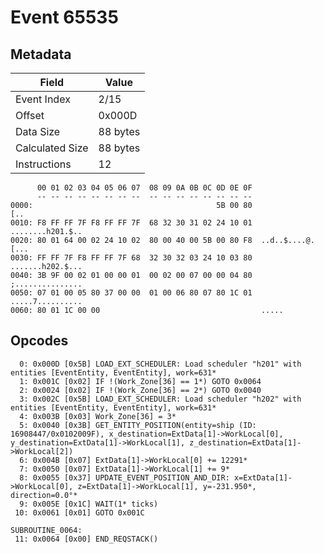 # Event 65535

## Metadata

| Field           | Value    |
|-----------------|----------|
| Event Index     | 2/15     |
| Offset          | 0x000D   |
| Data Size       | 88 bytes |
| Calculated Size | 88 bytes |
| Instructions    | 12       |

```
      00 01 02 03 04 05 06 07  08 09 0A 0B 0C 0D 0E 0F
      -- -- -- -- -- -- -- --  -- -- -- -- -- -- -- --
0000:                                         5B 00 80               [..
0010: F8 FF FF 7F F8 FF FF 7F  68 32 30 31 02 24 10 01  ........h201.$..
0020: 80 01 64 00 02 24 10 02  80 00 40 00 5B 00 80 F8  ..d..$....@.[...
0030: FF FF 7F F8 FF FF 7F 68  32 30 32 03 24 10 03 80  .......h202.$...
0040: 3B 9F 00 02 01 00 00 01  00 02 00 07 00 00 04 80  ;...............
0050: 07 01 00 05 80 37 00 00  01 00 06 80 07 80 1C 01  .....7..........
0060: 80 01 1C 00 00                                    .....           
```

## Opcodes

```
  0: 0x000D [0x5B] LOAD_EXT_SCHEDULER: Load scheduler "h201" with entities [EventEntity, EventEntity], work=631*
  1: 0x001C [0x02] IF !(Work_Zone[36] == 1*) GOTO 0x0064
  2: 0x0024 [0x02] IF !(Work_Zone[36] == 2*) GOTO 0x0040
  3: 0x002C [0x5B] LOAD_EXT_SCHEDULER: Load scheduler "h202" with entities [EventEntity, EventEntity], work=631*
  4: 0x003B [0x03] Work_Zone[36] = 3*
  5: 0x0040 [0x3B] GET_ENTITY_POSITION(entity=ship (ID: 16908447/0x0102009F), x_destination=ExtData[1]->WorkLocal[0], y_destination=ExtData[1]->WorkLocal[1], z_destination=ExtData[1]->WorkLocal[2])
  6: 0x004B [0x07] ExtData[1]->WorkLocal[0] += 12291*
  7: 0x0050 [0x07] ExtData[1]->WorkLocal[1] += 9*
  8: 0x0055 [0x37] UPDATE_EVENT_POSITION_AND_DIR: x=ExtData[1]->WorkLocal[0], z=ExtData[1]->WorkLocal[1], y=-231.950*, direction=0.0°*
  9: 0x005E [0x1C] WAIT(1* ticks)
 10: 0x0061 [0x01] GOTO 0x001C

SUBROUTINE_0064:
 11: 0x0064 [0x00] END_REQSTACK()
```
